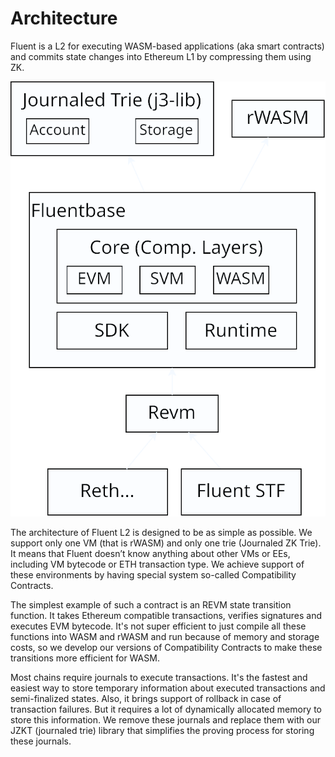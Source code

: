 # Architecture

Fluent is a L2 for executing WASM-based applications (aka smart contracts) and commits state changes into Ethereum L1 by compressing them using ZK.

![Fluent Arch](../images/fluent-arch.svg)

The architecture of Fluent L2 is designed to be as simple as possible. We support only one VM (that is rWASM) and only one trie (Journaled ZK Trie). It means that Fluent doesn’t know anything about other VMs or EEs, including VM bytecode or ETH transaction type. We achieve support of these environments by having special system so-called Compatibility Contracts.

The simplest example of such a contract is an REVM state transition function. It takes Ethereum compatible transactions, verifies signatures and executes EVM bytecode. It's not super efficient to just compile all these functions into WASM and rWASM and run because of memory and storage costs, so we develop our versions of Compatibility Contracts to make these transitions more efficient for WASM.

Most chains require journals to execute transactions.
It's the fastest and easiest way to store temporary information about executed transactions and semi-finalized states.
Also, it brings support of rollback in case of transaction failures.
But it requires a lot of dynamically allocated memory to store this information.
We remove these journals and replace them with our JZKT (journaled trie)
library that simplifies the proving process for storing these journals.